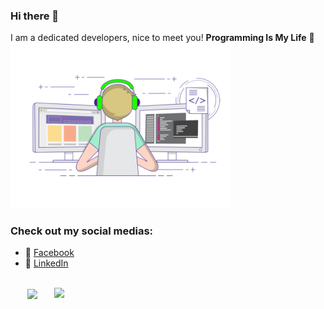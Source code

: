 ### Hi there 👋

I am a dedicated developers, nice to meet you!
**Programming Is My Life** 👋
  </a ><img alt="gif"  width="70%" src="https://github.com/PhongMax/PhongMax/blob/main/coding-freak.gif"/></a>
### Check out my social medias:

- 💬 [Facebook](https://www.facebook.com/phong.ducpho.quangngai/)
- 🔗 [LinkedIn](https://www.linkedin.com/in/phong-ng/) 

<br>
<div align=center>
  <a href="#" title="PhongMax">
    <img width="315" align="center" src="https://github-readme-stats.vercel.app/api/top-langs/?username=PhongMax&hide=c%23,powershell,Mathematica,Ruby,Objective-C,Objective-C%2b%2b,Cuda&title_color=61dafb&text_color=ffffff&icon_color=61dafb&bg_color=20232a&langs_count=8&layout=compact&border_color=61dafb&hide_border=true" />
  </a>
  <a href="#" title="PhongMax">
    <img align="right" width="434" src="https://github-readme-stats.vercel.app/api?username=PhongMax&show_icons=true&theme=react&border_color=61dafb&hide_border=true" />
  </a>
</div>

<br>

